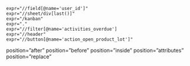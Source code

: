 ```
expr="//field[@name='user_id']"
expr="//sheet/div[last()]"
expr="/kanban"
expr="."
expr="//filter[@name='activities_overdue']
expr="//header"
expr="//button[@name='action_open_product_lot']"
```

position=”after” 
position=”before”
position=”inside”
position=”attributes”
position=”replace”